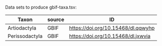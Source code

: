 Data sets to produce gbif-taxa.tsv:

| Taxon          | source | ID                                 |
|----------------|--------|------------------------------------|
| Artiodactyla   | GBIF   | https://doi.org/10.15468/dl.qqwyhp |
| Perissodactyla | GBIF   | https://doi.org/10.15468/dl.jxwvia |

